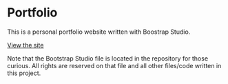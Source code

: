 # Portfolio

This is a personal portfolio website written with Boostrap Studio.

[View the site](https://conersteen19.github.io)

Note that the Bootstrap Studio file is located in the repository for those curious.  All rights are reserved on that file and all other files/code written in this project.
